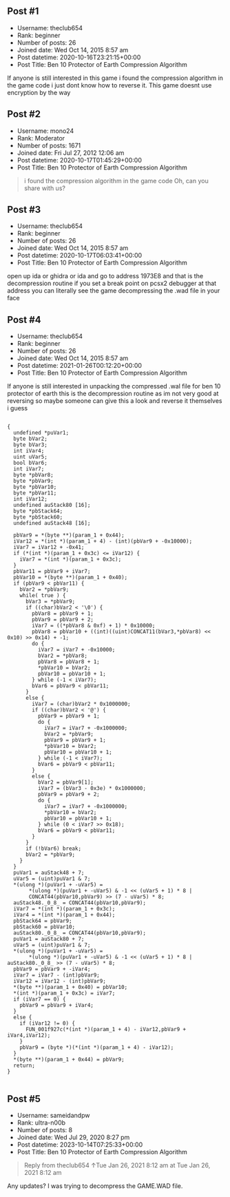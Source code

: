 ## Post #1
- Username: theclub654
- Rank: beginner
- Number of posts: 26
- Joined date: Wed Oct 14, 2015 8:57 am
- Post datetime: 2020-10-16T23:21:15+00:00
- Post Title: Ben 10 Protector of Earth Compression Algorithm

If anyone is still interested in this game i found the compression algorithm in the game code i just dont know how to reverse it. This game doesnt use encryption by the way
## Post #2
- Username: mono24
- Rank: Moderator
- Number of posts: 1671
- Joined date: Fri Jul 27, 2012 12:06 am
- Post datetime: 2020-10-17T01:45:29+00:00
- Post Title: Ben 10 Protector of Earth Compression Algorithm

> i found the compression algorithm in the game code
Oh, can you share with us?
## Post #3
- Username: theclub654
- Rank: beginner
- Number of posts: 26
- Joined date: Wed Oct 14, 2015 8:57 am
- Post datetime: 2020-10-17T06:03:41+00:00
- Post Title: Ben 10 Protector of Earth Compression Algorithm

open up ida or ghidra or ida and go to address 1973E8 and that is the decompression routine if you set a break point on pcsx2 debugger at that address you can literally see the game decompressing the .wad file in your face
## Post #4
- Username: theclub654
- Rank: beginner
- Number of posts: 26
- Joined date: Wed Oct 14, 2015 8:57 am
- Post datetime: 2021-01-26T00:12:20+00:00
- Post Title: Ben 10 Protector of Earth Compression Algorithm

If anyone is still interested in unpacking the compressed .wal file for ben 10 protector of earth this is the decompression routine as im not very good at reversing so maybe someone can give this a look and reverse it themselves i guess

```

{
  undefined *puVar1;
  byte bVar2;
  byte bVar3;
  int iVar4;
  uint uVar5;
  bool bVar6;
  int iVar7;
  byte *pbVar8;
  byte *pbVar9;
  byte *pbVar10;
  byte *pbVar11;
  int iVar12;
  undefined auStack80 [16];
  byte *pbStack64;
  byte *pbStack60;
  undefined auStack48 [16];
  
  pbVar9 = *(byte **)(param_1 + 0x44);
  iVar12 = *(int *)(param_1 + 4) - (int)(pbVar9 + -0x10000);
  iVar7 = iVar12 + -0x41;
  if (*(int *)(param_1 + 0x3c) <= iVar12) {
    iVar7 = *(int *)(param_1 + 0x3c);
  }
  pbVar11 = pbVar9 + iVar7;
  pbVar10 = *(byte **)(param_1 + 0x40);
  if (pbVar9 < pbVar11) {
    bVar2 = *pbVar9;
    while( true ) {
      bVar3 = *pbVar9;
      if ((char)bVar2 < '\0') {
        pbVar8 = pbVar9 + 1;
        pbVar9 = pbVar9 + 2;
        iVar7 = ((*pbVar8 & 0xf) + 1) * 0x10000;
        pbVar8 = pbVar10 + ((int)((uint)CONCAT11(bVar3,*pbVar8) << 0x10) >> 0x14) + -1;
        do {
          iVar7 = iVar7 + -0x10000;
          bVar2 = *pbVar8;
          pbVar8 = pbVar8 + 1;
          *pbVar10 = bVar2;
          pbVar10 = pbVar10 + 1;
        } while (-1 < iVar7);
        bVar6 = pbVar9 < pbVar11;
      }
      else {
        iVar7 = (char)bVar2 * 0x1000000;
        if ((char)bVar2 < '@') {
          pbVar9 = pbVar9 + 1;
          do {
            iVar7 = iVar7 + -0x1000000;
            bVar2 = *pbVar9;
            pbVar9 = pbVar9 + 1;
            *pbVar10 = bVar2;
            pbVar10 = pbVar10 + 1;
          } while (-1 < iVar7);
          bVar6 = pbVar9 < pbVar11;
        }
        else {
          bVar2 = pbVar9[1];
          iVar7 = (bVar3 - 0x3e) * 0x1000000;
          pbVar9 = pbVar9 + 2;
          do {
            iVar7 = iVar7 + -0x1000000;
            *pbVar10 = bVar2;
            pbVar10 = pbVar10 + 1;
          } while (0 < iVar7 >> 0x18);
          bVar6 = pbVar9 < pbVar11;
        }
      }
      if (!bVar6) break;
      bVar2 = *pbVar9;
    }
  }
  puVar1 = auStack48 + 7;
  uVar5 = (uint)puVar1 & 7;
  *(ulong *)(puVar1 + -uVar5) =
       *(ulong *)(puVar1 + -uVar5) & -1 << (uVar5 + 1) * 8 |
       CONCAT44(pbVar10,pbVar9) >> (7 - uVar5) * 8;
  auStack48._0_8_ = CONCAT44(pbVar10,pbVar9);
  iVar7 = *(int *)(param_1 + 0x3c);
  iVar4 = *(int *)(param_1 + 0x44);
  pbStack64 = pbVar9;
  pbStack60 = pbVar10;
  auStack80._0_8_ = CONCAT44(pbVar10,pbVar9);
  puVar1 = auStack80 + 7;
  uVar5 = (uint)puVar1 & 7;
  *(ulong *)(puVar1 + -uVar5) =
       *(ulong *)(puVar1 + -uVar5) & -1 << (uVar5 + 1) * 8 | auStack80._0_8_ >> (7 - uVar5) * 8;
  pbVar9 = pbVar9 + -iVar4;
  iVar7 = iVar7 - (int)pbVar9;
  iVar12 = iVar12 - (int)pbVar9;
  *(byte **)(param_1 + 0x40) = pbVar10;
  *(int *)(param_1 + 0x3c) = iVar7;
  if (iVar7 == 0) {
    pbVar9 = pbVar9 + iVar4;
  }
  else {
    if (iVar12 != 0) {
      FUN_001f927c(*(int *)(param_1 + 4) - iVar12,pbVar9 + iVar4,iVar12);
    }
    pbVar9 = (byte *)(*(int *)(param_1 + 4) - iVar12);
  }
  *(byte **)(param_1 + 0x44) = pbVar9;
  return;
}


```
## Post #5
- Username: sameidandpw
- Rank: ultra-n00b
- Number of posts: 8
- Joined date: Wed Jul 29, 2020 8:27 pm
- Post datetime: 2023-10-14T07:25:33+00:00
- Post Title: Ben 10 Protector of Earth Compression Algorithm

> Reply from theclub654 ↑Tue Jan 26, 2021 8:12 am at Tue Jan 26, 2021 8:12 am
>
> 

Any updates? I was trying to decompress the GAME.WAD file.
